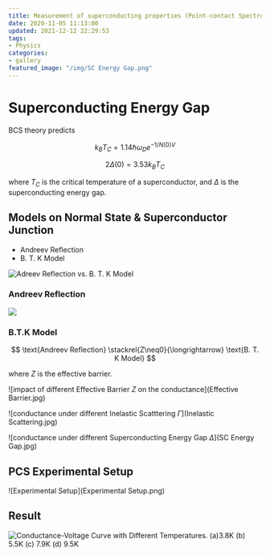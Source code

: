 ```yaml
---
title: Measurement of superconducting properties (Point-contact Spectrum)
date: 2020-11-05 11:13:00
updated: 2021-12-12 22:29:53
tags: 
- Physics
categories:
- gallery
featured_image: "/img/SC Energy Gap.png"
---
```


# Superconducting Energy Gap

BCS theory predicts

$$
k_BT_C=1.14\hbar\omega_De^{-1/N(0)V}
$$

$$
2\Delta(0)=3.53 k_BT_C
$$

where $T_C$ is the critical temperature of a superconductor, and $\Delta$ is the superconducting energy gap.

## Models on Normal State & Superconductor Junction

* Andreev Reflection
* B. T. K Model

![Adreev Reflection vs. B. T. K Model](Andreev_BTK.png)

### Andreev Reflection

![](Andreev.jpg)

### B.T.K Model

$$
\text{Andreev Reflection} \stackrel{Z\neq0}{\longrightarrow} \text{B. T. K Model}
$$

where $Z$ is the effective barrier.

![impact of different Effective Barrier $Z$ on the conductance](Effective Barrier.jpg)

![conductance under different Inelastic Scatttering $\Gamma$](Inelastic Scattering.jpg)

![conductance under different Superconducting Energy Gap $\Delta$](SC Energy Gap.jpg)

## PCS Experimental Setup

![Experimental Setup](Experimental Setup.png)

## Result

![Conductance-Voltage Curve with Different Temperatures. (a)3.8K (b) 5.5K (c) 7.9K (d) 9.5K](Results.png)